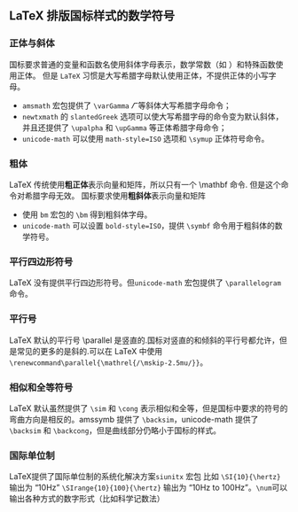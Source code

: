 ## LaTeX 排版国标样式的数学符号
### 正体与斜体
国标要求普通的变量和函数名使用斜体字母表示，数学常数（如 ）和特殊函数使用正体。
但是 `LaTeX` 习惯是大写希腊字母默认使用正体，不提供正体的小写字母。

- `amsmath` 宏包提供了 `\varGamma` $\varGamma$ 等斜体大写希腊字母命令；
- `newtxmath` 的 `slantedGreek` 选项可以使大写希腊字母的命令变为默认斜体，并且还提供了 `\upalpha` 和 `\upGamma` 等正体希腊字母命令；
- `unicode-math` 可以使用 `math-style=ISO` 选项和 `\symup` 正体符号命令。
  
### 粗体
LaTeX 传统使用**粗正体**表示向量和矩阵，所以只有一个 \mathbf 命令.
但是这个命令对希腊字母无效。
国标要求使用**粗斜体**表示向量和矩阵
- 使用 `bm` 宏包的 `\bm` 得到粗斜体字母。
- `unicode-math` 可以设置 `bold-style=ISO`，提供 `\symbf` 命令用于粗斜体的数学符号。

### 平行四边形符号
LaTeX 没有提供平行四边形符号。但`unicode-math` 宏包提供了 `\parallelogram` 命令。

### 平行号
LaTeX 默认的平行号 \parallel 是竖直的.国标对竖直的和倾斜的平行号都允许，但是常见的更多的是斜的.可以在 LaTeX 中使用 `\renewcommand\parallel{\mathrel{/\mskip-2.5mu/}}`。

### 相似和全等符号
LaTeX 默认虽然提供了 `\sim` 和 `\cong` 表示相似和全等，但是国标中要求的符号的弯曲方向是相反的。amssymb 提供了 `\backsim`，unicode-math 提供了 `\backsim` 和 `\backcong`，但是曲线部分仍略小于国标的样式。

### 国际单位制

LaTeX提供了国际单位制的系统化解决方案`siunitx` 宏包
比如 `\SI{10}{\hertz}` 输出为 “10Hz” `\SIrange{10}{100}{\hertz}` 输出为 “10Hz to 100Hz”。`\num`可以输出各种方式的数字形式（比如科学记数法）